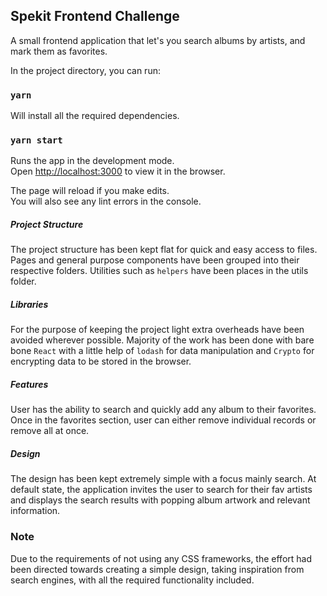 ## Spekit Frontend Challenge

A small frontend application that let's you search albums by artists, and mark them as favorites.

In the project directory, you can run:

### `yarn`

Will install all the required dependencies.<br />

### `yarn start`

Runs the app in the development mode.<br />
Open [http://localhost:3000](http://localhost:3000) to view it in the browser.

The page will reload if you make edits.<br />
You will also see any lint errors in the console.

##### Project Structure

The project structure has been kept flat for quick and easy access to files. Pages and general purpose components have been grouped into their respective folders. Utilities such as `helpers` have been places in the utils folder.

##### Libraries

For the purpose of keeping the project light extra overheads have been avoided wherever possible. Majority of the work has been done with bare bone `React` with a little help of `lodash` for data manipulation and `Crypto` for encrypting data to be stored in the browser.

##### Features

User has the ability to search and quickly add any album to their favorites. Once in the favorites section, user can either remove individual records or remove all at once.

##### Design

The design has been kept extremely simple with a focus mainly search. At default state, the application invites the user to search for their fav artists and displays the search results with popping album artwork and relevant information.

### Note

Due to the requirements of not using any CSS frameworks, the effort had been directed towards creating a simple design, taking inspiration from search engines, with all the required functionality included.
